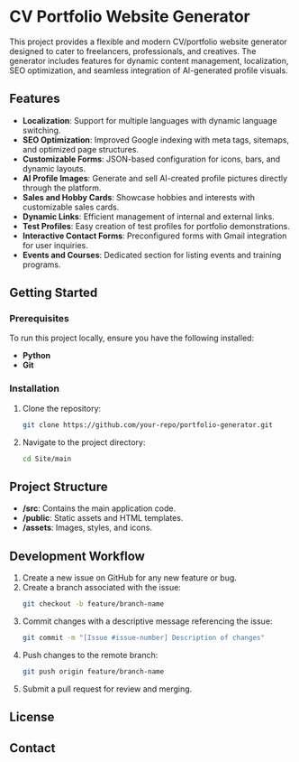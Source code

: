 # CV Portfolio Website Generator

This project provides a flexible and modern CV/portfolio website generator designed to cater to freelancers, professionals, and creatives. The generator includes features for dynamic content management, localization, SEO optimization, and seamless integration of AI-generated profile visuals.

## Features

- **Localization**: Support for multiple languages with dynamic language switching.
- **SEO Optimization**: Improved Google indexing with meta tags, sitemaps, and optimized page structures.
- **Customizable Forms**: JSON-based configuration for icons, bars, and dynamic layouts.
- **AI Profile Images**: Generate and sell AI-created profile pictures directly through the platform.
- **Sales and Hobby Cards**: Showcase hobbies and interests with customizable sales cards.
- **Dynamic Links**: Efficient management of internal and external links.
- **Test Profiles**: Easy creation of test profiles for portfolio demonstrations.
- **Interactive Contact Forms**: Preconfigured forms with Gmail integration for user inquiries.
- **Events and Courses**: Dedicated section for listing events and training programs.

## Getting Started

### Prerequisites

To run this project locally, ensure you have the following installed:

- **Python**
- **Git**

### Installation

1. Clone the repository:
   ```bash
   git clone https://github.com/your-repo/portfolio-generator.git
   ```

2. Navigate to the project directory:
   ```bash
   cd Site/main
   ```

## Project Structure

- **/src**: Contains the main application code.
- **/public**: Static assets and HTML templates.
- **/assets**: Images, styles, and icons.

## Development Workflow

1. Create a new issue on GitHub for any new feature or bug.
2. Create a branch associated with the issue:
   ```bash
   git checkout -b feature/branch-name
   ```
3. Commit changes with a descriptive message referencing the issue:
   ```bash
   git commit -m "[Issue #issue-number] Description of changes"
   ```
4. Push changes to the remote branch:
   ```bash
   git push origin feature/branch-name
   ```
5. Submit a pull request for review and merging.

## License

## Contact

